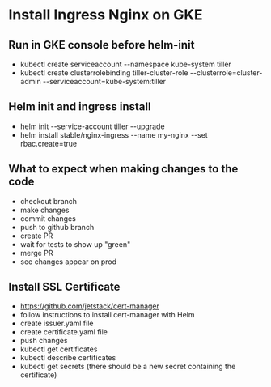 # Install Ingress Nginx on GKE

## Run in GKE console before helm-init
- kubectl create serviceaccount --namespace kube-system tiller
- kubectl create clusterrolebinding tiller-cluster-role --clusterrole=cluster-admin --serviceaccount=kube-system:tiller

## Helm init and ingress install
- helm init --service-account tiller --upgrade
- helm install stable/nginx-ingress --name my-nginx --set rbac.create=true

## What to expect when making changes to the code
- checkout branch
- make changes
- commit changes
- push to github branch
- create PR
- wait for tests to show up "green"
- merge PR
- see changes appear on prod

## Install SSL Certificate
- https://github.com/jetstack/cert-manager
- follow instructions to install cert-manager with Helm
- create issuer.yaml file
- create certificate.yaml file
- push changes
- kubectl get certificates
- kubectl describe certificates
- kubectl get secrets (there should be a new secret containing the certificate)